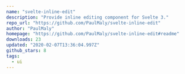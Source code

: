 ```yaml
---
name: "svelte-inline-edit"
description: "Provide inline editing component for Svelte 3."
repo_url: "https://github.com/PaulMaly/svelte-inline-edit"
author: "PaulMaly"
homepage: "https://github.com/PaulMaly/svelte-inline-edit#readme"
downloads: 23
updated: "2020-02-07T13:36:04.997Z"
github_stars: 8
tags: 
  - ui
---
```

